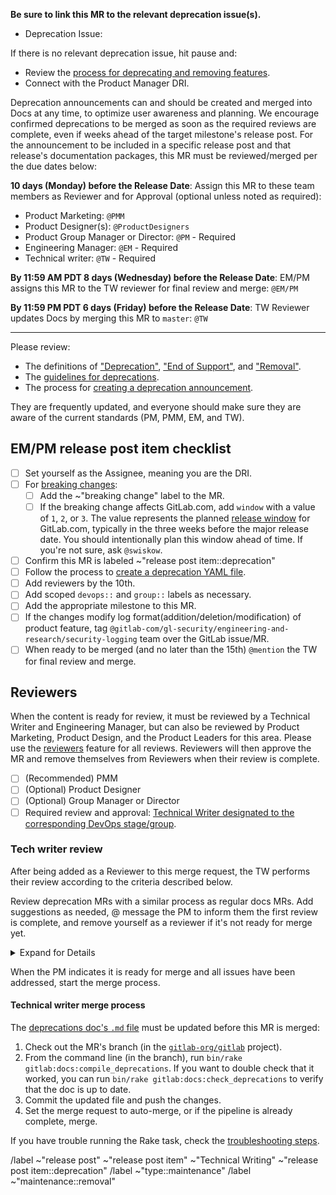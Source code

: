 <!-- Set the correct label and milestone using autocomplete for guidance. Please @mention only the DRI(s) for each stage or group rather than an entire department. -->

**Be sure to link this MR to the relevant deprecation issue(s).**

- Deprecation Issue:

If there is no relevant deprecation issue, hit pause and:

- Review the [process for deprecating and removing features](https://handbook.gitlab.com/handbook/marketing/blog/release-posts/#deprecations-removals-and-breaking-changes).
- Connect with the Product Manager DRI.

Deprecation announcements can and should be created and merged into Docs at any time, to optimize user awareness and planning. We encourage confirmed deprecations to be merged as soon as the required reviews are complete, even if weeks ahead of the target milestone's release post. For the announcement to be included in a specific release post and that release's documentation packages, this MR must be reviewed/merged per the due dates below:

**10 days (Monday) before the Release Date**: Assign this MR to these team members as Reviewer and for Approval (optional unless noted as required):

- Product Marketing: `@PMM`
- Product Designer(s): `@ProductDesigners`
- Product Group Manager or Director: `@PM` - Required
- Engineering Manager: `@EM` - Required
- Technical writer: `@TW` - Required

**By 11:59 AM PDT 8 days (Wednesday) before the Release Date**: EM/PM assigns this MR to the TW reviewer for final review and merge: `@EM/PM`

**By 11:59 PM PDT 6 days (Friday) before the Release Date**: TW Reviewer updates Docs by merging this MR to `master`: `@TW`

---

Please review:

- The definitions of ["Deprecation"](https://docs.gitlab.com/ee/update/terminology.html#deprecation), ["End of Support"](https://docs.gitlab.com/ee/update/terminology.html#end-of-support), and ["Removal"](https://docs.gitlab.com/ee/update/terminology.html#removal).
- The [guidelines for deprecations](https://handbook.gitlab.com/handbook/marketing/blog/release-posts/#deprecations-removals-and-breaking-changes).
- The process for [creating a deprecation announcement](https://handbook.gitlab.com/handbook/marketing/blog/release-posts/#creating-the-announcement).

They are frequently updated, and everyone should make sure they are aware of the current standards (PM, PMM, EM, and TW).

## EM/PM release post item checklist

- [ ] Set yourself as the Assignee, meaning you are the DRI.
- [ ] For [breaking changes](https://docs.gitlab.com/ee/update/terminology.html#breaking-change):
  - [ ] Add the ~"breaking change"  label to the MR.
  - [ ] If the breaking change affects GitLab.com, add `window` with a value of `1`, `2`, or `3`. The value represents the planned [release window](https://docs.gitlab.com/ee/update/breaking_windows.html) for GitLab.com, typically in the three weeks before the major release date. You should intentionally plan this window ahead of time. If you're not sure, ask `@swiskow`.
- [ ] Confirm this MR is labeled ~"release post item::deprecation"
- [ ] Follow the process to [create a deprecation YAML file](https://handbook.gitlab.com/handbook/marketing/blog/release-posts/#creating-the-announcement).
- [ ] Add reviewers by the 10th.
- [ ] Add scoped `devops::` and `group::` labels as necessary.
- [ ] Add the appropriate milestone to this MR.
- [ ] If the changes modify log format(addition/deletion/modification) of product feature, tag `@gitlab-com/gl-security/engineering-and-research/security-logging` team over the GitLab issue/MR.
- [ ] When ready to be merged (and no later than the 15th) `@mention` the TW for final review and merge.

## Reviewers

When the content is ready for review, it must be reviewed by a Technical Writer and Engineering Manager, but can also be reviewed by
Product Marketing, Product Design, and the Product Leaders for this area. Please use the
[reviewers](https://docs.gitlab.com/ee/development/code_review.html#dogfooding-the-reviewers-feature)
feature for all reviews. Reviewers will then approve the MR and remove themselves from Reviewers when their review is complete.

- [ ] (Recommended) PMM
- [ ] (Optional) Product Designer
- [ ] (Optional) Group Manager or Director
- [ ] Required review and approval: [Technical Writer designated to the corresponding DevOps stage/group](https://handbook.gitlab.com/handbook/product/ux/technical-writing/#assignments).

### Tech writer review

After being added as a Reviewer to this merge request, the TW performs their review
according to the criteria described below.

Review deprecation MRs with a similar process as regular docs MRs. Add suggestions
as needed, @ message the PM to inform them the first review is complete, and remove
yourself as a reviewer if it's not ready for merge yet.

<details>
<summary>Expand for Details</summary>

- [ ] Title:
  - Length limit: 7 words (not including articles or prepositions).
  - Capitalization: ensure the title is [sentence cased](https://design.gitlab.com/content/punctuation#case).
- [ ] Consistency:
  - Ensure that all resources (docs, deprecation, etc.) refer to the feature with the same term / feature name.
- [ ] Content:
  - Make sure the deprecation is accurate based on your understanding. Look for typos or grammar mistakes. Work with PM and PMM to ensure a consistent GitLab style and tone for messaging, based on other features and deprecations.
  - Review use of whitespace and bullet lists. Will the deprecation item be easily scannable when published? Consider adding line breaks or breaking content into bullets if you have more than a few sentences.
  - Make sure there aren't acronyms readers may not understand per [our Writing style guidelines](https://handbook.gitlab.com/handbook/communication/#writing-style-guidelines).
- [ ] Links:
  - All links must be full URLs, as the deprecation YAML files are used in two different projects. Do not use relative links. The generated doc is an exception to the relative link rule and currently uses absolute links only.
  - Make sure all links and anchors are correct. Do not link to the H1 (top) anchor on a docs page.
- [ ] Code. Make sure any included code is wrapped in code blocks.
- [ ] Capitalization. Make sure to capitalize feature names. Stay consistent with the Documentation Style Guidance on [Capitalization](https://docs.gitlab.com/ee/development/documentation/styleguide/index.html#capitalization).
- [ ] Blank spaces. Remove unnecessary spaces (end of line spaces, double spaces, extra blank lines, and lines with only spaces).

</details>

When the PM indicates it is ready for merge and all issues have been addressed, start the merge process.

#### Technical writer merge process

The [deprecations doc's `.md` file](https://gitlab.com/gitlab-org/gitlab/blob/master/doc/update/deprecations.md)
must be updated before this MR is merged:

1. Check out the MR's branch (in the [`gitlab-org/gitlab`](https://gitlab.com/gitlab-org/gitlab) project).
1. From the command line (in the branch), run `bin/rake gitlab:docs:compile_deprecations`.
   If you want to double check that it worked, you can run `bin/rake gitlab:docs:check_deprecations`
   to verify that the doc is up to date.
1. Commit the updated file and push the changes.
1. Set the merge request to auto-merge, or if the pipeline is already complete, merge.

If you have trouble running the Rake task, check the [troubleshooting steps](https://handbook.gitlab.com/handbook/marketing/blog/release-posts/#deprecation-rake-task-troubleshooting).

/label ~"release post" ~"release post item" ~"Technical Writing" ~"release post item::deprecation"
/label ~"type::maintenance"
/label ~"maintenance::removal"
